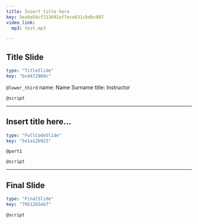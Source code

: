 ```yaml
---
title: Insert title here
key: 5ea9a54cf213692af7ece631cbdbc087
video_link:
  mp3: test.mp3

---
```

## Title Slide

```yaml
type: "TitleSlide"
key: "bcd472960c"
```

`@lower_third`
name: Name Surname
title: Instructor


`@script`



---
## Insert title here...

```yaml
type: "FullCodeSlide"
key: "5e1a12b923"
```

`@part1`



`@script`



---
## Final Slide

```yaml
type: "FinalSlide"
key: "79512b5eb7"
```

`@script`


